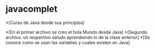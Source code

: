 # javacomplet
*[Curso de Java desde sus principios]

*[En el primer archivo se creo el hola Mundo desde Java]
*[Segundo archivo: un respectivo saludo aprendiendo lo de la clase anterior] 
*[Se conoce como se usan las variables y cuales existen en Java]



